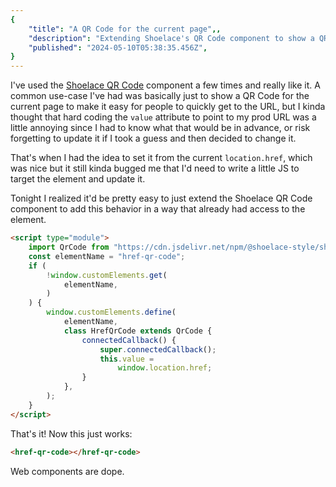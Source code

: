 ```yaml
---
{
	"title": "A QR Code for the current page",,
	"description": "Extending Shoelace's QR Code component to show a QR Code for the current URL.",
	"published": "2024-05-10T05:38:35.456Z",
}
---
```


I've used the [Shoelace QR Code](https://shoelace.style/components/qr-code/) component a few times and
really like it. A common use-case I've had was basically
just to show a QR Code for the current page to make it easy
for people to quickly get to the URL, but I kinda thought
that hard coding the `value` attribute to point to my prod
URL was a little annoying since I had to know what that
would be in advance, or risk forgetting to update it if I
took a guess and then decided to change it.

That's when I had the idea to set it from the current
`location.href`, which was nice but it still kinda bugged
me that I'd need to write a little JS to target the element
and update it.

Tonight I realized it'd be pretty easy to just extend the
Shoelace QR Code component to add this behavior in a way
that already had access to the element.

```html
<script type="module">
	import QrCode from "https://cdn.jsdelivr.net/npm/@shoelace-style/shoelace@2.15.0/cdn/components/qr-code/qr-code.component.js";
	const elementName = "href-qr-code";
	if (
		!window.customElements.get(
			elementName,
		)
	) {
		window.customElements.define(
			elementName,
			class HrefQrCode extends QrCode {
				connectedCallback() {
					super.connectedCallback();
					this.value =
						window.location.href;
				}
			},
		);
	}
</script>
```

That's it! Now this just works:

```html
<href-qr-code></href-qr-code>
```

<href-qr-code></href-qr-code>

Web components are dope.

<script type="module">
import QrCode from "https://cdn.jsdelivr.net/npm/@shoelace-style/shoelace@2.15.0/cdn/components/qr-code/qr-code.component.js";
const elementName = "href-qr-code";
if (
	!window.customElements.get(
		elementName,
	)
) {
	window.customElements.define(
		elementName,
		class HrefQrCode extends QrCode {
			connectedCallback() {
				super.connectedCallback();
				this.value =
					window.location.href;
			}
		},
	);
}
</script>
